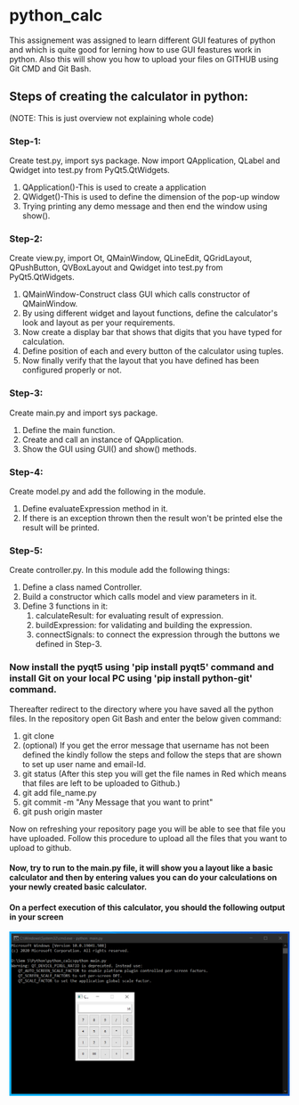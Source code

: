 # python_calc
This assignement was assigned to learn different GUI features of python and which is quite good for lerning how to use GUI feastures work in python. Also this will show you how to upload your files on GITHUB using Git CMD and Git Bash.  

## Steps of creating the calculator in python:  
(NOTE: This is just overview not explaining whole code)  

### Step-1:  
Create test.py, import sys package. Now import QApplication, QLabel and Qwidget into test.py from PyQt5.QtWidgets.
1. QApplication()-This is used to create a application
2. QWidget()-This is used to define the dimension of the pop-up window
3. Trying printing any demo message and then end the window using show().

### Step-2:
Create view.py, import Ot, QMainWindow, QLineEdit, QGridLayout, QPushButton, QVBoxLayout and Qwidget into test.py from PyQt5.QtWidgets.
1. QMainWindow-Construct class GUI which calls constructor of QMainWindow.
2. By using different widget and layout functions, define the calculator's look and layout as per your requirements.
3. Now create a display bar that shows that digits that you have typed for calculation.
4. Define position of each and every button of the calculator using tuples.
5. Now finally verify that the layout that you have defined has been configured properly or not.

### Step-3:
Create main.py and import sys package.	
1. Define the main function.
2. Create and call an instance of QApplication.
3. Show the GUI using GUI() and show() methods.

### Step-4:
Create model.py and add the following in the module.
1. Define evaluateExpression method in it.
2. If there is an exception thrown then the result won't be printed else the result will be printed.

### Step-5:
Create controller.py. In this module add the following things:
1. Define a class named Controller.
2. Build a constructor which calls model and view parameters in it.
3. Define 3 functions in it:
	1. calculateResult: for evaluating result of expression.
	2. buildExpression: for validating and building the expression.
	3. connectSignals: to connect the expression through the buttons we defined in Step-3.

### Now install the pyqt5 using 'pip install pyqt5' command and install Git on your local PC using 'pip install python-git' command.
Thereafter redirect to the directory where you have saved all the python files.
In the repository open Git Bash and enter the below given command:
1. git clone
3. (optional) If you get the error message that username has not been defined the kindly follow the steps and follow the steps that are shown to set up user name and email-Id.
2. git status
(After this step you will get the file names in Red which means that files are left to be uploaded to Github.)
3. git add file_name.py
4. git commit -m "Any Message that you want to print"
5. git push origin master

Now on refreshing your repository page you will be able to see that file you have uploaded.
Follow this procedure to upload all the files that you want to upload to github.

#### Now, try to run to the main.py file, it will show you a layout like a basic calculator and then by entering values you can do your calculations on your newly created basic calculator.
#### On a perfect execution of this calculator, you should the following output in your screen
![Output Screen](/output.png)
